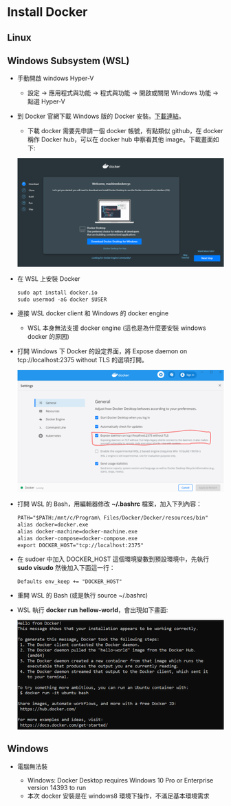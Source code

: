 # Install Docker

## Linux


## Windows Subsystem (WSL)

- 手動開啟 windows Hyper-V
    - 設定 -> 應用程式與功能 -> 程式與功能 -> 開啟或關閉 Windows 功能 -> 點選 Hyper-V

- 到 Docker 官網下載 Windows 版的 Docker 安裝。[下載連結](https://www.docker.com/products/docker-desktop)。
    - 下載 docker 需要先申請一個 docker 帳號，有點類似 github，在 docker 稱作 Docker hub，可以在 docker hub 中察看其他 image。下載畫面如下:

    ![](Image/Image1.png)

- 在 WSL 上安裝 Docker

    ```
    sudo apt install docker.io
    sudo usermod -aG docker $USER
    ```
- 連接 WSL docker client 和 Windows 的 docker engine
    - WSL 本身無法支援 docker engine  (這也是為什麼要安裝 windows docker 的原因)

- 打開 Windows 下 Docker 的設定界面，將 Expose daemon on tcp://localhost:2375 without TLS 的選項打開。

    ![](Image/Image2.png)

- 打開 WSL 的 Bash，用編輯器修改 **~/.bashrc** 檔案，加入下列內容：
    ```
    PATH="$PATH:/mnt/c/Program\ Files/Docker/Docker/resources/bin"
    alias docker=docker.exe
    alias docker-machine=docker-machine.exe
    alias docker-compose=docker-compose.exe
    export DOCKER_HOST="tcp://localhost:2375"
    ```

- 在 sudoer 中加入 DOCKER_HOST 這個環境變數到預設環境中，先執行 **sudo visudo** 然後加入下面這一行：
    ```
    Defaults env_keep += "DOCKER_HOST"
    ```

- 重開 WSL 的 Bash (或是執行 source ~/.bashrc)

- WSL 執行 **docker run hellow-world**，會出現如下畫面:

    ![](Image/Image3.png)


## Windows

- 電腦無法裝

    - Windows: Docker Desktop requires Windows 10 Pro or Enterprise version 14393 to run
    - 本次 docker 安裝是在 windows8 環境下操作，不滿足基本環境需求